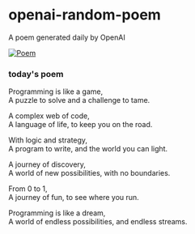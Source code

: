 
# openai-random-poem
 A poem generated daily by OpenAI

[![Poem](https://github.com/fbiego/openai-random-poem/actions/workflows/main.yml/badge.svg)](https://github.com/fbiego/openai-random-poem/actions/workflows/main.yml)

### today's poem  
  
Programming is like a game,  
A puzzle to solve and a challenge to tame.  
  
A complex web of code,  
A language of life, to keep you on the road.  
  
With logic and strategy,  
A program to write, and the world you can light.  
  
A journey of discovery,  
A world of new possibilities, with no boundaries.  
  
From 0 to 1,  
A journey of fun, to see where you run.  
  
Programming is like a dream,  
A world of endless possibilities, and endless streams.
